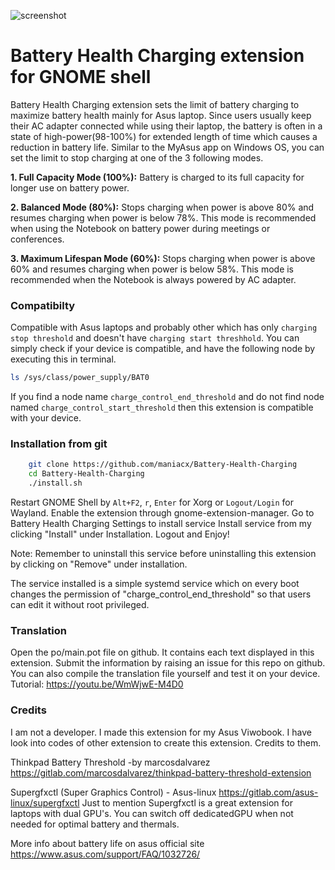 ![screenshot](https://github.com/maniacx/Battery-Health-Charging/raw/main/.github/Battery-Health-Charging.png)

Battery Health Charging extension for GNOME shell
=================================================
Battery Health Charging extension sets the limit of battery charging to maximize battery health mainly for Asus laptop.
Since users usually keep their AC adapter connected while using their laptop, the battery is often in a state of  high-power(98-100%) for extended length of time which causes a reduction in battery life.
Similar to the MyAsus app on Windows OS, you can set the limit to stop charging at one of the 3 following modes.

**1. Full Capacity Mode (100%):** Battery is charged to its full capacity for longer use on battery power.

**2. Balanced Mode (80%):** Stops charging when power is above 80% and resumes charging when power is below 78%. This mode is recommended when using the Notebook on battery power during meetings or conferences.

**3. Maximum Lifespan Mode (60%):** Stops charging when power is above 60% and resumes charging when power is below 58%. This mode is recommended when the Notebook is always powered by AC adapter.

### Compatibilty
Compatible with Asus laptops and probably other which has only `charging stop threshold` and doesn't have `charging start threshhold`.
You can simply check if your device is compatible, and have the following node by executing this in terminal.
```bash
ls /sys/class/power_supply/BAT0
```
If you find a node name `charge_control_end_threshold` and do not find node named `charge_control_start_threshold` then this extension is compatible with your device.
### Installation from git
```bash
    git clone https://github.com/maniacx/Battery-Health-Charging
    cd Battery-Health-Charging
    ./install.sh
```
Restart GNOME Shell by `Alt+F2`, `r`, `Enter` for Xorg or `Logout/Login` for Wayland.
Enable the extension through gnome-extension-manager.
Go to Battery Health Charging Settings to install service
Install service from my clicking "Install" under Installation. Logout and Enjoy!

Note: Remember to uninstall this service before uninstalling this extension by clicking on "Remove" under installation.

The service installed is a simple systemd service which on every boot changes the permission of "charge_control_end_threshold" so that users can edit it without root privileged.

### Translation
Open the po/main.pot file on github. It contains each text displayed in this  extension. Submit the information by raising an issue for this repo on github. You can also compile the translation file yourself and test it on your device.
Tutorial: https://youtu.be/WmWjwE-M4D0

### Credits
I am not a developer. I made this extension for my Asus Viwobook. I have look into codes of other extension to create this extension. Credits to them.

Thinkpad Battery Threshold -by marcosdalvarez
https://gitlab.com/marcosdalvarez/thinkpad-battery-threshold-extension

Supergfxctl (Super Graphics Control) - Asus-linux
https://gitlab.com/asus-linux/supergfxctl
Just to mention Supergfxctl is a great extension for laptops with dual GPU's. You can switch off dedicatedGPU when not needed for optimal battery and thermals.

More info about battery life on asus official site
https://www.asus.com/support/FAQ/1032726/
